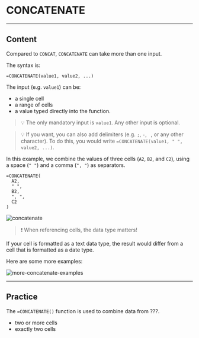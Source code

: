 ﻿---
author: Stefan-Stojanovic
type: normal
category: how-to
links:
  - >-
    [CONCATENATE](https://support.google.com/docs/answer/3094123?hl=en){documentation}
practiceQuestion:
  formats:
    - fill-in-the-gap
  context: standalone
---

# CONCATENATE


---

## Content

Compared to `CONCAT`, `CONCATENATE` can take more than one input.

The syntax is:

```plain-text
=CONCATENATE(value1, value2, ...)
```

The input (e.g. `value1`) can be:

- a single cell
- a range of cells
- a value typed directly into the function.

> 💡 The only mandatory input is `value1`. Any other input is optional.

> 💡 If you want, you can also add delimiters (e.g. `;`, `-`, ` `, or any other character).
> To do this, you would write `=CONCATENATE(value1, " ", value2, ...)`.

In this example, we combine the values of three cells (`A2`, `B2`, and `C2`), using a space (`" "`) and a comma (`", "`) as separators. 

```plain-text
=CONCATENATE(
  A2,
  " ",
  B2,
  ", ",
  C2
)
```

![concatenate](https://img.enkipro.com/097aae294b02996550bc7bb24745af5e.png)

> ❗ When referencing cells, the data type matters!

If your cell is formatted as a text data type, the result would differ from a cell that is formatted as a date type.

Here are some more examples:

![more-concatenate-examples](https://img.enkipro.com/1107969b8b5426ab84122f7a30f56555.png)


---

## Practice

The `=CONCATENATE()` function is used to combine data from ???.

- two or more cells
- exactly two cells

